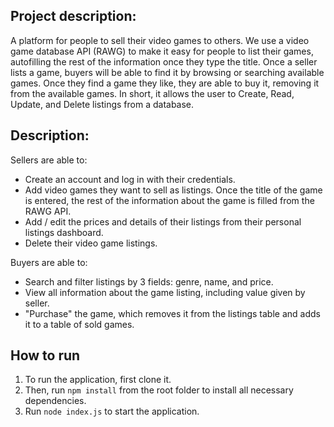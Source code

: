 ## Project description:
A platform for people to sell their video games to others. We use a video game database API (RAWG) to make it easy for people to list their games, autofilling the rest of the information once they type the title. Once a seller lists a game, buyers will be able to find it by browsing or searching available games. Once they find a game they like, they are able to buy it, removing it from the available games. In short, it allows the user to Create, Read, Update, and Delete listings from a database.


## Description:
Sellers are able to: 
- Create an account and log in with their credentials.
- Add video games they want to sell as listings. Once the title of the game is entered, the rest of the information about the game is filled from the RAWG API.
- Add / edit the prices and details of their listings from their personal listings dashboard.
- Delete their video game listings.


Buyers are able to:
- Search and filter listings by 3 fields: genre, name, and price.
- View all information about the game listing, including value given by seller.
- "Purchase" the game, which removes it from the listings table and adds it to a table of sold games.

## How to run
1. To run the application, first clone it.
2. Then, run `npm install` from the root folder to install all necessary dependencies.
3. Run `node index.js` to start the application.
